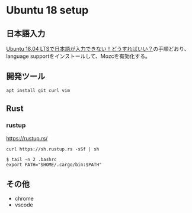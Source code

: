 # Ubuntu 18 setup

## 日本語入力

[Ubuntu 18.04 LTSで日本語が入力できない！どうすればいい？](https://linuxfan.info/ubuntu-18-04-japanese-input)の手順どおり、language supportをインストールして、Mozcを有効化する。

## 開発ツール

```
apt install git curl vim
```

## Rust

### rustup

https://rustup.rs/

```
curl https://sh.rustup.rs -sSf | sh

```

```
$ tail -n 2 .bashrc 
export PATH="$HOME/.cargo/bin:$PATH"
```

## その他

- chrome
- vscode
